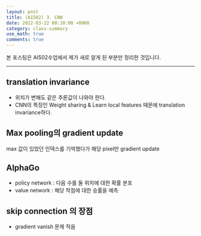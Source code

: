 ```yaml
---
layout: post
title: (AI502) 3. CNN
date: 2022-03-22 00:10:00 +0900
category: class-summary
use_math: true
comments: true
---
```


본 포스팅은 AI502수업에서 제가 새로 알게 된 부분만 정리한 것입니다.

---

## translation invariance

- 위치가 변해도 같은 추론값이 나와야 한다.
- CNN의 특징인 Weight sharing & Learn local features 때문에 translation invariance하다.

## Max pooling의 gradient update

max 값이 있었던 인덱스를 기억했다가 해당 pixel만 gradient update

## AlphaGo

- policy network : 다음 수를 둘 위치에 대한 확률 분포
- value network : 해당 착점에 대한 승률을 예측

## skip connection 의 장점

- gradient vanish 문제 적음